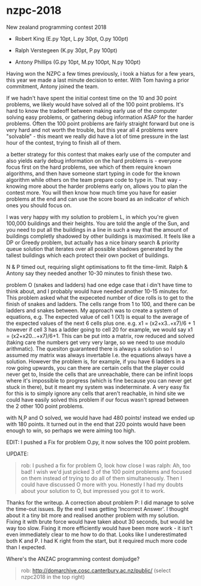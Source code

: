 # nzpc-2018
New zealand programming contest 2018

- Robert King (E.py 10pt, L.py 30pt, O.py 100pt)

- Ralph Verstegeen (K.py 30pt, P.py 100pt)

- Antony Phillips (G.py 10pt, M.py 100pt, N.py 100pt)

Having won the NZPC a few times previously, i took a hiatus for a few years, this year we made a last minute decision to enter. With Tom having a prior commitment, Antony joined the team.

If we hadn't have spent the initial contest time on the 10 and 30 point problems, we likely would have solved all of the 100 point problems. It's hard to know the tradeoff between making early use of the computer solving easy problems, or gathering debug information ASAP for the harder problems. Often the 100 point problems are fairly straight forward but one is very hard and not worth the trouble, but this year all 4 problems were "solvable" - this meant we really did have a lot of time pressure in the last hour of the contest, trying to finish all of them.

a better strategy for this contest that makes early use of the computer and also yields early debug information on the hard problems is - everyone focus first on the hard problems, see which of them require known algorithms,
and then have someone start typing in code for the known algorithm while others on the team prepare code to type in. That way - knowing more about the harder problems early on, allows you to plan the contest more. You will then know how much time you have for easier problems at the end and can use the score board as an indicator of which ones you should focus on.

I was very happy with my solution to problem L, in which you're given 100,000 buildings and their heights. You are told the angle of the Sun, and you need to put all the buildings in a line in such a way that the amount of buildings completly shadowed by other buildings is maximised. It feels like a DP or Greedy problem, but actually has a nice binary search & priority queue solution that iterates over all possible shadows generated by the tallest buildings which each protect their own pocket of buildings.

N & P timed out, requiring slight optimisations to fit the time-limit. Ralph & Antony say they needed another 10-30 minutes to finish these two.

problem O (snakes and ladders) had one edge case that i din't have time to think about, and I probably would have needed another 10-15 minutes for. This problem asked what the expeceted number of dice rolls is to get to the finish of snakes and ladders. The cells range from 1 to 100, and there can be ladders and snakes between. My approach was to create a system of equations, e.g. The expected value of cell 1 (X1) is equal to the average of the expected values of the next 6 cells plus one.
e.g. x1 = (x2+x3..+x7)/6 + 1
however if cell 3 has a ladder going to cell 20 for example, we would say x1 = (x2+x20...+x7)/6+1.
This can be put into a matrix, row reduced and solved (taking care the numbers get very very large, so we need to use modulo arithmatic). The quesiton guaranteed there is always a solution so I assumed my matrix was always invertable I.e. the equations always have a solution. However the problem is, for example, if you have 6 ladders in a row going upwards, you can there are certain cells that the player could never get to, Inside the cells that are unreachable, there can be infinit loops where it's impossible to progress (which is fine because you can never get stuck in there), but it meant my system was indeterminate. A very easy fix for this is to simply ignore any cells that aren't reachable, in hind site we could have easily solved this problem if our focus wasn't spread between the 2 other 100 point problems. 

with N,P and O solved, we would have had 480 points! instead we ended up with 180 points. It turned out in the end that 220 points would have been enough to win, so perhaps we were aiming too high.


EDIT:
I pushed a Fix for problem O.py, it now solves the 100 point problem.

UPDATE:
>rob: I pushed a fix for problem O, look how close I was
>ralph: Ah, too bad! I wish we'd just picked 3 of the 100 point problems and focused on them instead of trying to do all of them simultaneously. Then I could have discussed O more with you.
Honestly I had my doubts about your solution to O, but impressed you got it to work.

Thanks for the writeup.
A correction about problem P: I did manage to solve the time-out issues. By the end I was getting 'Incorrect Answer'. I thought about it a tiny bit more and realised another problem with my solution. Fixing it with brute force would have taken about 30 seconds, but would be way too slow. Fixing it more efficiently would have been more work - it isn't even immediately clear to me how to do that.
Looks like I underestimated both K and P. I had K right from the start, but it required much more code than I expected.

Where's the ANZAC programming contest domjudge?

>rob: http://domarchive.cosc.canterbury.ac.nz/public/ (select nzpc2018 in the top right)


